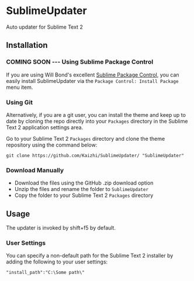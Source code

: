 # SublimeUpdater

Auto updater for Sublime Text 2

## Installation

### COMING SOON --- Using Sublime Package Control

If you are using Will Bond's excellent [Sublime Package Control](http://wbond.net/sublime_packages/package_control), you can easily install SublimeUpdater via the `Package Control: Install Package` menu item.

### Using Git

Alternatively, if you are a git user, you can install the theme and keep up to date by cloning the repo directly into your `Packages` directory in the Sublime Text 2 application settings area.

Go to your Sublime Text 2 `Packages` directory and clone the theme repository using the command below:

    git clone https://github.com/Kaizhi/SublimeUpdater/ "SublimeUpdater"

### Download Manually

* Download the files using the GitHub .zip download option
* Unzip the files and rename the folder to `SublimeUpdater`
* Copy the folder to your Sublime Text 2 `Packages` directory

## Usage

The updater is invoked by shift+f5 by default.

### User Settings

You can specify a non-default path for the Sublime Text 2 installer by adding the following to your user settings:

	"install_path":"C:\Some path\"

